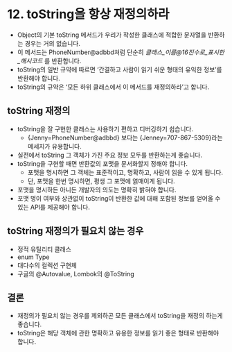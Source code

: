 # 12. toString을 항상 재정의하라
* Object의 기본 toString 메서드가 우리가 작성한 클래스에 적합한 문자열을 반환하는 경우는 거의 없습니다.
* 이 메서드는 PhoneNumber@adbbd처럼 단순히 *클래스_이름@16진수로_표시한_해시코드* 를 반환합니다.
* toString의 일반 규약에 따르면 ‘간결하고 사람이 읽기 쉬운 형태의 유익한 정보’를 반환해야 합니다.
* toString의 규약은 ‘모든 하위 클래스에서 이 메서드를 재정의하라’고 합니다.

## toString 재정의
* toString을 잘 구현한 클래스는 사용하기 편하고 디버깅하기 쉽습니다.
    * {Jenny=PhoneNumber@adbbd} 보다는 {Jenney=707-867-5309}라는 메세지가 유용합니다.
* 실전에서 toString 그 객체가 가진 주요 정보 모두를 반환하는게 좋습니다.
* toString을 구현할 때면 반환값의 포맷을 문서화할지 정해야 합니다.
    * 포맷을 명시하면 그 객체는 표준적이고, 명확하고, 사람이 읽을 수 있게 됩니다.
    * 단, 포맷을 한번 명시하면, 평생 그 포맷에 얽매이게 됩니다.
* 포맷을 명시하든 아니든 개발자의 의도는 명확히 밝혀야 합니다.
* 포맷 명이 여부와 상관없이 toString이 반환한 값에 대해 포함된 정보를 얻어올 수 있는 API를 제공해야 합니다.

## toString 재정의가 필요치 않는 경우
* 정적 유틸리티 클래스
* enum Type
* 대다수의 컬렉션 구현체
* 구글의 @Autovalue, Lombok의 @ToString

## 결론
* 재정의가 필요치 않는 경우를 제외하곤 모든 클래스에서 toString을 재정의 하는게 좋습니다.
* toString은 해당 객체에 관한 명확하고 유용한 정보를 읽기 좋은 형태로 반환해야 합니다.

